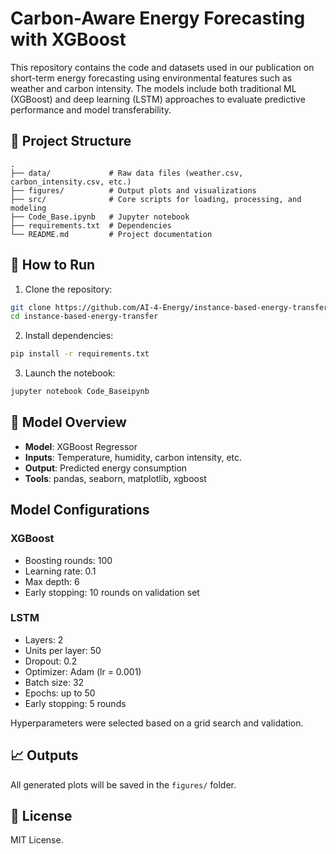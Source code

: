 # Carbon-Aware Energy Forecasting with XGBoost

This repository contains the code and datasets used in our publication on short-term energy forecasting using environmental features such as weather and carbon intensity. The models include both traditional ML (XGBoost) and deep learning (LSTM) approaches to evaluate predictive performance and model transferability.

## 📁 Project Structure

```
.
├── data/             # Raw data files (weather.csv, carbon_intensity.csv, etc.)
├── figures/          # Output plots and visualizations
├── src/              # Core scripts for loading, processing, and modeling
├── Code_Base.ipynb   # Jupyter notebook
├── requirements.txt  # Dependencies
└── README.md         # Project documentation
```

## 🚀 How to Run

1. Clone the repository:
```bash
git clone https://github.com/AI-4-Energy/instance-based-energy-transfer.git
cd instance-based-energy-transfer
```

2. Install dependencies:
```bash
pip install -r requirements.txt
```

3. Launch the notebook:
```bash
jupyter notebook Code_Baseipynb
```

## 🧠 Model Overview

- **Model**: XGBoost Regressor
- **Inputs**: Temperature, humidity, carbon intensity, etc.
- **Output**: Predicted energy consumption
- **Tools**: pandas, seaborn, matplotlib, xgboost


## Model Configurations

### XGBoost
- Boosting rounds: 100
- Learning rate: 0.1
- Max depth: 6
- Early stopping: 10 rounds on validation set

### LSTM
- Layers: 2
- Units per layer: 50
- Dropout: 0.2
- Optimizer: Adam (lr = 0.001)
- Batch size: 32
- Epochs: up to 50
- Early stopping: 5 rounds

Hyperparameters were selected based on a grid search and validation.


## 📈 Outputs

All generated plots will be saved in the `figures/` folder.

## 📜 License

MIT License.
